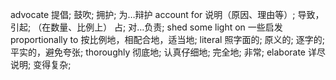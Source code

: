 advocate 提倡; 鼓吹; 拥护; 为…辩护
account for 说明（原因、理由等）; 导致，引起; （在数量、比例上） 占; 对…负责;
shed some light on 一些启发
proportionally to 按比例地，相配合地，适当地;
literal 照字面的; 原义的; 逐字的; 平实的，避免夸张;
thoroughly  彻底地; 认真仔细地; 完全地; 非常;
elaborate 详尽说明; 变得复杂;
